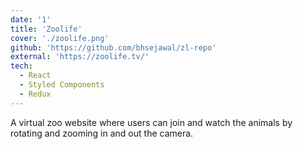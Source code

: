```yaml
---
date: '1'
title: 'Zoolife'
cover: './zoolife.png'
github: 'https://github.com/bhsejawal/zl-repo'
external: 'https://zoolife.tv/'
tech:
  - React
  - Styled Components
  - Redux
---
```


A virtual zoo website where users can join and watch the animals by rotating and zooming in and out the camera.